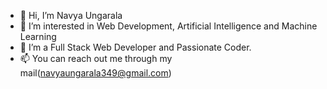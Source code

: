 - 👋 Hi, I’m Navya Ungarala
- 👀 I’m interested in Web Development, Artificial Intelligence and Machine Learning
- 🌱 I’m a Full Stack Web Developer and Passionate Coder.
- 📫 You can reach out me through my mail(navyaungarala349@gmail.com)


